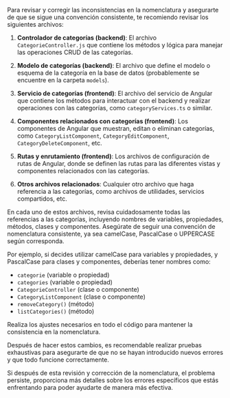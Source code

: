 Para revisar y corregir las inconsistencias en la nomenclatura y asegurarte de que se sigue una convención consistente, te recomiendo revisar los siguientes archivos:

1. **Controlador de categorías (backend)**: El archivo `CategorieController.js` que contiene los métodos y lógica para manejar las operaciones CRUD de las categorías.

2. **Modelo de categorías (backend)**: El archivo que define el modelo o esquema de la categoría en la base de datos (probablemente se encuentre en la carpeta `models`).

3. **Servicio de categorías (frontend)**: El archivo del servicio de Angular que contiene los métodos para interactuar con el backend y realizar operaciones con las categorías, como `categoryServices.ts` o similar.

4. **Componentes relacionados con categorías (frontend)**: Los componentes de Angular que muestran, editan o eliminan categorías, como `CategoryListComponent`, `CategoryEditComponent`, `CategoryDeleteComponent`, etc.

5. **Rutas y enrutamiento (frontend)**: Los archivos de configuración de rutas de Angular, donde se definen las rutas para las diferentes vistas y componentes relacionados con las categorías.

6. **Otros archivos relacionados**: Cualquier otro archivo que haga referencia a las categorías, como archivos de utilidades, servicios compartidos, etc.

En cada uno de estos archivos, revisa cuidadosamente todas las referencias a las categorías, incluyendo nombres de variables, propiedades, métodos, clases y componentes. Asegúrate de seguir una convención de nomenclatura consistente, ya sea camelCase, PascalCase o UPPERCASE según corresponda.

Por ejemplo, si decides utilizar camelCase para variables y propiedades, y PascalCase para clases y componentes, deberías tener nombres como:

- `categorie` (variable o propiedad)
- `categories` (variable o propiedad)
- `CategorieController` (clase o componente)
- `CategoryListComponent` (clase o componente)
- `removeCategory()` (método)
- `listCategories()` (método)

Realiza los ajustes necesarios en todo el código para mantener la consistencia en la nomenclatura.

Después de hacer estos cambios, es recomendable realizar pruebas exhaustivas para asegurarte de que no se hayan introducido nuevos errores y que todo funcione correctamente.

Si después de esta revisión y corrección de la nomenclatura, el problema persiste, proporciona más detalles sobre los errores específicos que estás enfrentando para poder ayudarte de manera más efectiva.